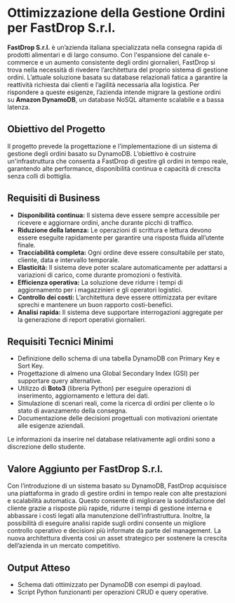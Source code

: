 #  Ottimizzazione della Gestione Ordini per FastDrop S.r.l.


**FastDrop S.r.l.** è un’azienda italiana specializzata nella consegna rapida di prodotti alimentari e di largo consumo. Con l'espansione del canale e-commerce e un aumento consistente degli ordini giornalieri, FastDrop si trova nella necessità di rivedere l’architettura del proprio sistema di gestione ordini. L’attuale soluzione basata su database relazionali fatica a garantire la reattività richiesta dai clienti e l’agilità necessaria alla logistica. Per rispondere a queste esigenze, l’azienda intende migrare la gestione ordini su **Amazon DynamoDB**, un database NoSQL altamente scalabile e a bassa latenza.

## Obiettivo del Progetto

Il progetto prevede la progettazione e l’implementazione di un sistema di gestione degli ordini basato su DynamoDB. L’obiettivo è costruire un'infrastruttura che consenta a FastDrop di gestire gli ordini in tempo reale, garantendo alte performance, disponibilità continua e capacità di crescita senza colli di bottiglia.

## Requisiti di Business

- **Disponibilità continua:** Il sistema deve essere sempre accessibile per ricevere e aggiornare ordini, anche durante picchi di traffico.
- **Riduzione della latenza:** Le operazioni di scrittura e lettura devono essere eseguite rapidamente per garantire una risposta fluida all’utente finale.
- **Tracciabilità completa:** Ogni ordine deve essere consultabile per stato, cliente, data e intervallo temporale.
- **Elasticità:** Il sistema deve poter scalare automaticamente per adattarsi a variazioni di carico, come durante promozioni o festività.
- **Efficienza operativa:** La soluzione deve ridurre i tempi di aggiornamento per i magazzinieri e gli operatori logistici.
- **Controllo dei costi:** L’architettura deve essere ottimizzata per evitare sprechi e mantenere un buon rapporto costi-benefici.
- **Analisi rapida:** Il sistema deve supportare interrogazioni aggregate per la generazione di report operativi giornalieri.

## Requisiti Tecnici Minimi

- Definizione dello schema di una tabella DynamoDB con Primary Key e Sort Key.
- Progettazione di almeno una Global Secondary Index (GSI) per supportare query alternative.
- Utilizzo di **Boto3** (libreria Python) per eseguire operazioni di inserimento, aggiornamento e lettura dei dati.
- Simulazione di scenari reali, come la ricerca di ordini per cliente o lo stato di avanzamento della consegna.
- Documentazione delle decisioni progettuali con motivazioni orientate alle esigenze aziendali.

Le informazioni da inserire nel database relativamente agli ordini sono a discrezione dello studente.

## Valore Aggiunto per FastDrop S.r.l.

Con l’introduzione di un sistema basato su DynamoDB, FastDrop acquisisce una piattaforma in grado di gestire ordini in tempo reale con alte prestazioni e scalabilità automatica. Questo consente di migliorare la soddisfazione del cliente grazie a risposte più rapide, ridurre i tempi di gestione interna e abbassare i costi legati alla manutenzione dell’infrastruttura. Inoltre, la possibilità di eseguire analisi rapide sugli ordini consente un migliore controllo operativo e decisioni più informate da parte del management. La nuova architettura diventa così un asset strategico per sostenere la crescita dell’azienda in un mercato competitivo.

## Output Atteso

- Schema dati ottimizzato per DynamoDB con esempi di payload.
- Script Python funzionanti per operazioni CRUD e query operative.
